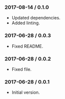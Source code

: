 ### 2017-08-14 / 0.1.0

* Updated dependencies.
* Added linting.

### 2017-06-28 / 0.0.3

* Fixed README.

### 2017-06-28 / 0.0.2

* Fixed file.

### 2017-06-28 / 0.0.1

* Initial version.
